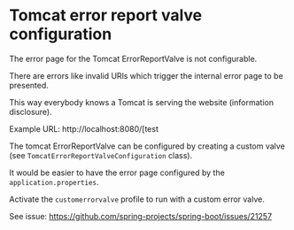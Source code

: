 # Tomcat error report valve configuration

The error page for the Tomcat ErrorReportValve is not configurable.

There are errors like invalid URls which trigger the internal error page to be presented. 

This way everybody knows a Tomcat is serving the website (information disclosure).

Example URL: http://localhost:8080/[test

The tomcat ErrorReportValve can be configured by creating a custom valve (see `TomcatErrorReportValveConfiguration` class).

It would be easier to have the error page configured by the `application.properties`.

Activate the `customerrorvalve` profile to run with a custom error valve.


See issue: https://github.com/spring-projects/spring-boot/issues/21257
